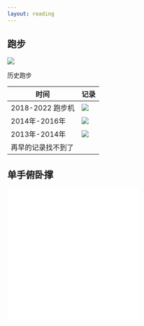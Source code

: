 ```yaml
---
layout: reading
---
```



## 跑步

![](/a/sports/my/run.PNG)



历史跑步

| 时间 | 记录 |
|-----|------|
| 2018-2022 跑步机 | ![](/pictures_for_blog/life/run/跑步机.PNG) |
| 2014年-2016年 | ![](/pictures_for_blog/life/run/跑步_2014.jpeg) |
| 2013年-2014年 | ![](/pictures_for_blog/life/run/跑步_2013.jpg) |
|再早的记录找不到了 | |




## 单手俯卧撑


<iframe src="//player.bilibili.com/player.html?aid=761733290&bvid=BV1L64y1t7Ef&cid=368968215&page=1" scrolling="no" border="0" frameborder="no" framespacing="0" allowfullscreen="true"> </iframe>

<iframe src="//player.bilibili.com/player.html?aid=770367964&bvid=BV1zr4y1g7te&cid=754450618&page=1" scrolling="no" border="0" frameborder="no" framespacing="0" allowfullscreen="true"> </iframe>

